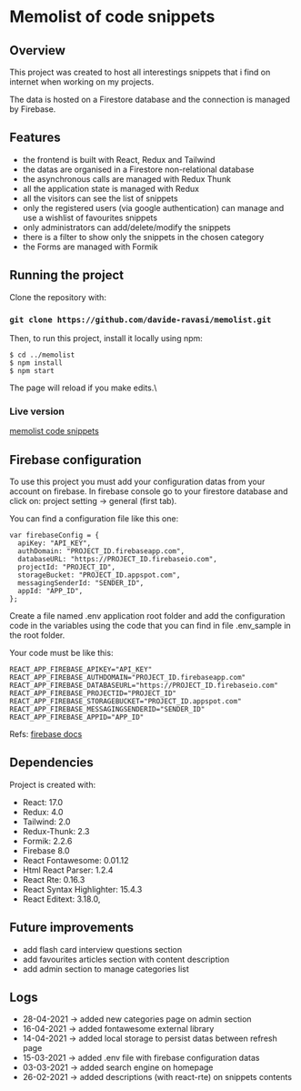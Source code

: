 # Memolist of code snippets

## Overview

This project was created to host all interestings snippets that i find on internet when working on my projects.

The data is hosted on a Firestore database and the connection is managed by Firebase.

## Features

- the frontend is built with React, Redux and Tailwind
- the datas are organised in a Firestore non-relational database
- the asynchronous calls are managed with Redux Thunk
- all the application state is managed with Redux
- all the visitors can see the list of snippets
- only the registered users (via google authentication) can manage and use a wishlist of favourites snippets
- only administrators can add/delete/modify the snippets
- there is a filter to show only the snippets in the chosen category
- the Forms are managed with Formik

## Running the project

Clone the repository with:

### `git clone https://github.com/davide-ravasi/memolist.git`

Then, to run this project, install it locally using npm:

```
$ cd ../memolist
$ npm install
$ npm start
```

The page will reload if you make edits.\

### Live version

[memolist code snippets](https://memolist-code-snippets.herokuapp.com/)

## Firebase configuration

To use this project you must add your configuration datas from your account on firebase.
In firebase console go to your firestore database and click on:
project setting -> general (first tab).

You can find a configuration file like this one:

```
var firebaseConfig = {
  apiKey: "API_KEY",
  authDomain: "PROJECT_ID.firebaseapp.com",
  databaseURL: "https://PROJECT_ID.firebaseio.com",
  projectId: "PROJECT_ID",
  storageBucket: "PROJECT_ID.appspot.com",
  messagingSenderId: "SENDER_ID",
  appId: "APP_ID",
};
```

Create a file named .env application root folder and add the configuration code in the variables using the code that you can find in file .env_sample in the root folder.

Your code must be like this:

```
REACT_APP_FIREBASE_APIKEY="API_KEY"
REACT_APP_FIREBASE_AUTHDOMAIN="PROJECT_ID.firebaseapp.com"
REACT_APP_FIREBASE_DATABASEURL="https://PROJECT_ID.firebaseio.com"
REACT_APP_FIREBASE_PROJECTID="PROJECT_ID"
REACT_APP_FIREBASE_STORAGEBUCKET="PROJECT_ID.appspot.com"
REACT_APP_FIREBASE_MESSAGINGSENDERID="SENDER_ID"
REACT_APP_FIREBASE_APPID="APP_ID"
```

Refs: [firebase docs](https://firebase.google.com/docs/web/setup)

## Dependencies

Project is created with:

- React: 17.0
- Redux: 4.0
- Tailwind: 2.0
- Redux-Thunk: 2.3
- Formik: 2.2.6
- Firebase 8.0
- React Fontawesome: 0.01.12
- Html React Parser: 1.2.4
- React Rte: 0.16.3
- React Syntax Highlighter: 15.4.3
- React Editext: 3.18.0,

## Future improvements

- add flash card interview questions section
- add favourites articles section with content description
- add admin section to manage categories list

## Logs

- 28-04-2021 -> added new categories page on admin section
- 16-04-2021 -> added fontawesome external library
- 14-04-2021 -> added local storage to persist datas between refresh page
- 15-03-2021 -> added .env file with firebase configuration datas
- 03-03-2021 -> added search engine on homepage
- 26-02-2021 -> added descriptions (with react-rte) on snippets contents
